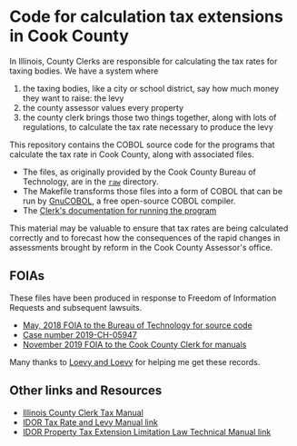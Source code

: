 # Code for calculation tax extensions in Cook County

In Illinois, County Clerks are responsible for calculating the tax rates for taxing bodies. We have a system where 

1. the taxing bodies, like a city or school district, say how much money they want to raise: the levy
2. the county assessor values every property
3. the county clerk brings those two things together, along with lots of regulations, to calculate the tax rate necessary to produce the levy

This repository contains the COBOL source code for the programs that calculate the tax rate in Cook County, along with associated files. 

- The files, as originally provided by the Cook County Bureau of Technology, are in the [`raw`](/raw) directory.
- The Makefile transforms those files into a form of COBOL that can be run by [GnuCOBOL](https://en.wikipedia.org/wiki/GnuCOBOL), a free open-source COBOL compiler.
- The [Clerk's documentation for running the program](docs/Tax_Rate_Making_Programs_Index.pdf)

This material may be valuable to ensure that tax rates are being calculated correctly and to forecast how the consequences of the rapid changes in assessments brought by reform in the Cook County Assessor's office.

## FOIAs

These files have been produced in response to Freedom of Information Requests and subsequent lawsuits.

- [May, 2018 FOIA to the Bureau of Technology for source code](https://www.muckrock.com/foi/cook-county-365/property-mainframe-systems-53184/)
- [Case number 2019-CH-05947](https://courtlink.lexisnexis.com/cookcounty/FindDock.aspx?NCase=2019-CH-05947&SearchType=0&Database=3&case_no=&PLtype=1&sname=&CDate=)
- [November 2019 FOIA to the Cook County Clerk for manuals](https://www.muckrock.com/foi/cook-county-365/manuals-user-guides-and-other-dcoumentation-for-the-tax-extension-code-83492/#)

Many thanks to [Loevy and Loevy](https://loevy.com/) for helping me get these records.

## Other links and Resources

- [Illinois County Clerk Tax Manual](docs/County_Clerk_Tax_Manual__2017Sept6.pdf)
- [IDOR Tax Rate and Levy Manual link](http://www.revenue.state.il.us/Publications/LocalGovernment/PTAX-60.pdf)
- [IDOR Property Tax Extension Limitation Law Technical Manual link](http://www.revenue.state.il.us/publications/LocalGovernment/PTAX1080.pdf)
